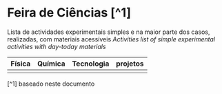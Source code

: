 # Feira de Ciências [^1]
Lista de actividades experimentais simples e na maior parte dos casos, realizadas, com materiais acessíveis   *Activities list of simple experimental activities with day-today materials*

|Física|Química|Tecnologia|projetos|
|----|----|-----|----|
|||||


[^1] baseado neste documento
